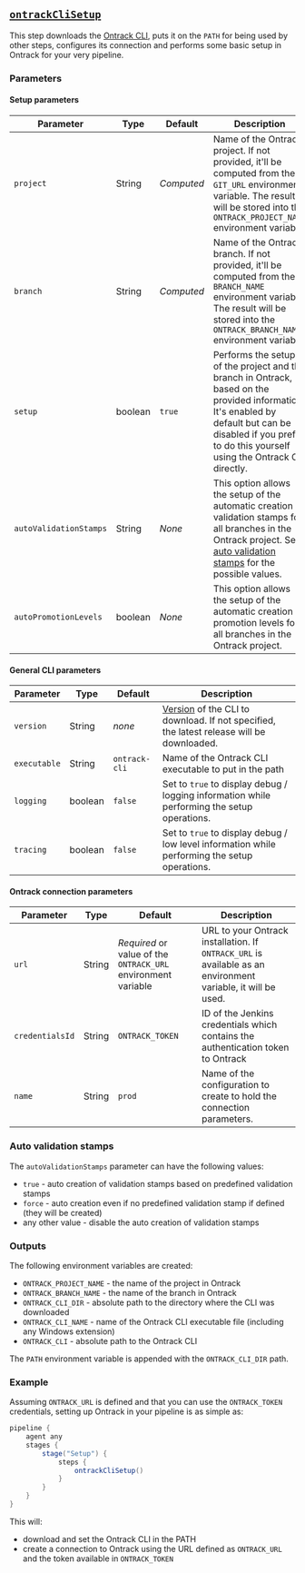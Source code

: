 ## [`ontrackCliSetup`](ontrackCliSetup.groovy)

This step downloads the [Ontrack CLI](https://github.com/nemerosa/ontrack-cli), puts it on the `PATH` for being used by other steps, configures its connection and performs some basic setup in Ontrack for your very pipeline.

### Parameters

#### Setup parameters

| Parameter | Type | Default | Description |
|---|---|---|---|
| `project` | String | _Computed_ | Name of the Ontrack project. If not provided, it'll be computed from the `GIT_URL` environment variable. The result will be stored into the `ONTRACK_PROJECT_NAME` environment variable. |
| `branch` | String | _Computed_ | Name of the Ontrack branch. If not provided, it'll be computed from the `BRANCH_NAME` environment variable. The result will be stored into the `ONTRACK_BRANCH_NAME` environment variable. |
| `setup` | boolean | `true` | Performs the setup of the project and the branch in Ontrack, based on the provided information. It's enabled by default but can be disabled if you prefer to do this yourself using the Ontrack CLI directly. |
| `autoValidationStamps` | String | _None_ | This option allows the setup of the automatic creation of validation stamps for all branches in the Ontrack project. See [auto validation stamps](#auto-validation-stamps) for the possible values. |
| `autoPromotionLevels` | boolean | _None_ | This option allows the setup of the automatic creation of promotion levels for all branches in the Ontrack project. |

#### General CLI parameters

| Parameter | Type | Default | Description |
|---|---|---|---|
| `version` | String | _none_ | [Version](https://github.com/nemerosa/ontrack-cli/releases) of the CLI to download. If not specified, the latest release will be downloaded. |
| `executable` | String | `ontrack-cli` | Name of the Ontrack CLI executable to put in the path |
| `logging` | boolean | `false` | Set to `true` to display debug / logging information while performing the setup operations. |
| `tracing` | boolean | `false` | Set to `true` to display debug / low level information while performing the setup operations. |

#### Ontrack connection parameters

| Parameter | Type | Default | Description |
|---|---|---|---|
| `url` | String | _Required_ or value of the `ONTRACK_URL` environment variable | URL to your Ontrack installation. If `ONTRACK_URL` is available as an environment variable, it will be used. |
| `credentialsId` | String | `ONTRACK_TOKEN` | ID of the Jenkins credentials which contains the authentication token to Ontrack |
| `name` | String | `prod` | Name of the configuration to create to hold the connection parameters.

### Auto validation stamps

The `autoValidationStamps` parameter can have the following values:

* `true` - auto creation of validation stamps based on predefined validation stamps
* `force` - auto creation even if no predefined validation stamp if defined (they will be created)
* any other value - disable the auto creation of validation stamps

### Outputs

The following environment variables are created:

* `ONTRACK_PROJECT_NAME` - the name of the project in Ontrack
* `ONTRACK_BRANCH_NAME` - the name of the branch in Ontrack
* `ONTRACK_CLI_DIR` - absolute path to the directory where the CLI was downloaded
* `ONTRACK_CLI_NAME` - name of the Ontrack CLI executable file (including any Windows extension)
* `ONTRACK_CLI` - absolute path to the Ontrack CLI

The `PATH` environment variable is appended with the `ONTRACK_CLI_DIR` path.

### Example

Assuming `ONTRACK_URL` is defined and that you can use the `ONTRACK_TOKEN` credentials, setting up Ontrack in your pipeline is as simple as:

```groovy
pipeline {
    agent any
    stages {
        stage("Setup") {
            steps {
                ontrackCliSetup()
            }
        }
    }
}
```

This will:

* download and set the Ontrack CLI in the PATH
* create a connection to Ontrack using the URL defined as `ONTRACK_URL` and the token available in `ONTRACK_TOKEN`

